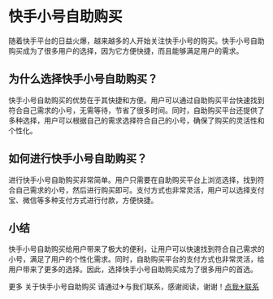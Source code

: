 # 快手小号自助购买

随着快手平台的日益火爆，越来越多的人开始关注快手小号的购买。快手小号自助购买成为了很多用户的选择，因为它方便快捷，而且能够满足用户的需求。

## 为什么选择快手小号自助购买？

快手小号自助购买的优势在于其快捷和方便。用户可以通过自助购买平台快速找到符合自己需求的小号，无需等待，节省了很多时间。同时，自助购买平台还提供了多种选择，用户可以根据自己的需求选择符合自己的小号，确保了购买的灵活性和个性化。

## 如何进行快手小号自助购买？

进行快手小号自助购买非常简单。用户只需要在自助购买平台上浏览选择，找到符合自己需求的小号，然后进行购买即可。支付方式也非常灵活，用户可以选择支付宝、微信等多种支付方式进行付款，方便快捷。

## 小结

快手小号自助购买给用户带来了极大的便利，让用户可以快速找到符合自己需求的小号，满足了用户的个性化需求。同时，自助购买平台的支付方式也非常灵活，给用户带来了更多的选择。因此，选择快手小号自助购买成为了很多用户的首选。

更多 关于快手小号自助购买 请通过✈与我们联系，感谢阅读，谢谢！[点我✈联系](https://sms.k02.cc)